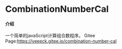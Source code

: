 # CombinationNumberCal

#### 介绍

一个简单的javaScript计算组合数程序。
Gitee Page:https://yeeeck.gitee.io/combination-number-cal